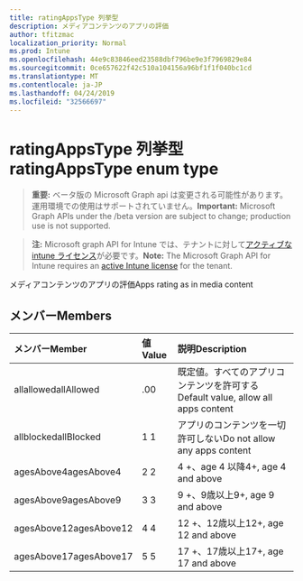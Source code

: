 ```yaml
---
title: ratingAppsType 列挙型
description: メディアコンテンツのアプリの評価
author: tfitzmac
localization_priority: Normal
ms.prod: Intune
ms.openlocfilehash: 44e9c83846eed23588dbf796be9e3f7969829e84
ms.sourcegitcommit: 0ce657622f42c510a104156a96bf1f1f040bc1cd
ms.translationtype: MT
ms.contentlocale: ja-JP
ms.lasthandoff: 04/24/2019
ms.locfileid: "32566697"
---
```

# <a name="ratingappstype-enum-type"></a><span data-ttu-id="4e793-103">ratingAppsType 列挙型</span><span class="sxs-lookup"><span data-stu-id="4e793-103">ratingAppsType enum type</span></span>

> <span data-ttu-id="4e793-104">**重要:** ベータ版の Microsoft Graph api は変更される可能性があります。運用環境での使用はサポートされていません。</span><span class="sxs-lookup"><span data-stu-id="4e793-104">**Important:** Microsoft Graph APIs under the /beta version are subject to change; production use is not supported.</span></span>

> <span data-ttu-id="4e793-105">**注:** Microsoft graph API for Intune では、テナントに対して[アクティブな intune ライセンス](https://go.microsoft.com/fwlink/?linkid=839381)が必要です。</span><span class="sxs-lookup"><span data-stu-id="4e793-105">**Note:** The Microsoft Graph API for Intune requires an [active Intune license](https://go.microsoft.com/fwlink/?linkid=839381) for the tenant.</span></span>

<span data-ttu-id="4e793-106">メディアコンテンツのアプリの評価</span><span class="sxs-lookup"><span data-stu-id="4e793-106">Apps rating as in media content</span></span>

## <a name="members"></a><span data-ttu-id="4e793-107">メンバー</span><span class="sxs-lookup"><span data-stu-id="4e793-107">Members</span></span>
|<span data-ttu-id="4e793-108">メンバー</span><span class="sxs-lookup"><span data-stu-id="4e793-108">Member</span></span>|<span data-ttu-id="4e793-109">値</span><span class="sxs-lookup"><span data-stu-id="4e793-109">Value</span></span>|<span data-ttu-id="4e793-110">説明</span><span class="sxs-lookup"><span data-stu-id="4e793-110">Description</span></span>|
|:---|:---|:---|
|<span data-ttu-id="4e793-111">allallowed</span><span class="sxs-lookup"><span data-stu-id="4e793-111">allAllowed</span></span>|<span data-ttu-id="4e793-112">.0</span><span class="sxs-lookup"><span data-stu-id="4e793-112">0</span></span>|<span data-ttu-id="4e793-113">既定値。すべてのアプリコンテンツを許可する</span><span class="sxs-lookup"><span data-stu-id="4e793-113">Default value, allow all apps content</span></span>|
|<span data-ttu-id="4e793-114">allblocked</span><span class="sxs-lookup"><span data-stu-id="4e793-114">allBlocked</span></span>|<span data-ttu-id="4e793-115">1 </span><span class="sxs-lookup"><span data-stu-id="4e793-115">1</span></span>|<span data-ttu-id="4e793-116">アプリのコンテンツを一切許可しない</span><span class="sxs-lookup"><span data-stu-id="4e793-116">Do not allow any apps content</span></span>|
|<span data-ttu-id="4e793-117">agesAbove4</span><span class="sxs-lookup"><span data-stu-id="4e793-117">agesAbove4</span></span>|<span data-ttu-id="4e793-118">2 </span><span class="sxs-lookup"><span data-stu-id="4e793-118">2</span></span>|<span data-ttu-id="4e793-119">4 +、age 4 以降</span><span class="sxs-lookup"><span data-stu-id="4e793-119">4+, age 4 and above</span></span>|
|<span data-ttu-id="4e793-120">agesAbove9</span><span class="sxs-lookup"><span data-stu-id="4e793-120">agesAbove9</span></span>|<span data-ttu-id="4e793-121">3 </span><span class="sxs-lookup"><span data-stu-id="4e793-121">3</span></span>|<span data-ttu-id="4e793-122">9 +、9歳以上</span><span class="sxs-lookup"><span data-stu-id="4e793-122">9+, age 9 and above</span></span>|
|<span data-ttu-id="4e793-123">agesAbove12</span><span class="sxs-lookup"><span data-stu-id="4e793-123">agesAbove12</span></span>|<span data-ttu-id="4e793-124">4 </span><span class="sxs-lookup"><span data-stu-id="4e793-124">4</span></span>|<span data-ttu-id="4e793-125">12 +、12歳以上</span><span class="sxs-lookup"><span data-stu-id="4e793-125">12+, age 12 and above</span></span> |
|<span data-ttu-id="4e793-126">agesAbove17</span><span class="sxs-lookup"><span data-stu-id="4e793-126">agesAbove17</span></span>|<span data-ttu-id="4e793-127">5 </span><span class="sxs-lookup"><span data-stu-id="4e793-127">5</span></span>|<span data-ttu-id="4e793-128">17 +、17歳以上</span><span class="sxs-lookup"><span data-stu-id="4e793-128">17+, age 17 and above</span></span>|





